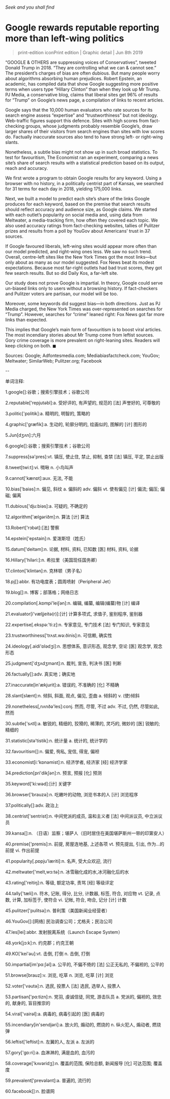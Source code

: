 ###### Seek and you shall find
# Google rewards reputable reporting more than left-wing politics 
> print-edition iconPrint edition | Graphic detail | Jun 8th 2019 
“GOOGLE & OTHERS are suppressing voices of Conservatives”, tweeted Donald Trump in 2018. “They are controlling what we can & cannot see.” The president’s charges of bias are often dubious. But many people worry about algorithms absorbing human prejudices. Robert Epstein, an academic, has compiled data that show Google suggesting more positive terms when users type “Hillary Clinton” than when they look up Mr Trump. PJ Media, a conservative blog, claims that liberal sites get 96% of results for “Trump” on Google’s news page, a compilation of links to recent articles. 
Google says that the 10,000 human evaluators who rate sources for its search engine assess “expertise” and “trustworthiness” but not ideology. Web-traffic figures support this defence. Sites with high scores from fact-checking groups, whose judgments probably resemble Google’s, draw larger shares of their visitors from search engines than sites with low scores do. Factually inaccurate sources also tend to have strong left- or right-wing slants. 
Nonetheless, a subtle bias might not show up in such broad statistics. To test for favouritism, The Economist ran an experiment, comparing a news site’s share of search results with a statistical prediction based on its output, reach and accuracy. 
We first wrote a program to obtain Google results for any keyword. Using a browser with no history, in a politically centrist part of Kansas, we searched for 31 terms for each day in 2018, yielding 175,000 links. 
Next, we built a model to predict each site’s share of the links Google produces for each keyword, based on the premise that search results should reflect accuracy and audience size, as Google claims. We started with each outlet’s popularity on social media and, using data from Meltwater, a media-tracking firm, how often they covered each topic. We also used accuracy ratings from fact-checking websites, tallies of Pulitzer prizes and results from a poll by YouGov about Americans’ trust in 37 sources. 
If Google favoured liberals, left-wing sites would appear more often than our model predicted, and right-wing ones less. We saw no such trend. Overall, centre-left sites like the New York Times got the most links—but only about as many as our model suggested. Fox News beat its modest expectations. Because most far-right outlets had bad trust scores, they got few search results. But so did Daily Kos, a far-left site. 
Our study does not prove Google is impartial. In theory, Google could serve un-biased links only to users without a browsing history. If fact-checkers and Pulitzer voters are partisan, our model will be too. 
Moreover, some keywords did suggest bias—in both directions. Just as PJ Media charged, the New York Times was over-represented on searches for “Trump”. However, searches for “crime” leaned right: Fox News got far more links than expected. 
This implies that Google’s main form of favouritism is to boost viral articles. The most incendiary stories about Mr Trump come from leftist sources. Gory crime coverage is more prevalent on right-leaning sites. Readers will keep clicking on both. ◼ 
Sources: Google; Adfontesmedia.com; Mediabiasfactcheck.com; YouGov; Meltwater; SimilarWeb; Pulitzer.org; Facebook 
-- 
 单词注释:
1.google[]:谷歌；搜索引擎技术；谷歌公司 
2.reputable['repjutәbl]:a. 受好评的, 有声望的, 规范的 [法] 声誉好的, 可尊敬的 
3.politic['pɒlitik]:a. 精明的, 明智的, 策略的 
4.graphic['græfik]:a. 生动的, 轮廓分明的, 绘画似的, 图解的 [计] 图形的 
5.Jun[dʒʌn]:六月 
6.google[]:谷歌；搜索引擎技术；谷歌公司 
7.suppress[sә'pres]:vt. 镇压, 使止住, 禁止, 抑制, 查禁 [法] 镇压, 平定, 禁止出版 
8.tweet[twi:t]:vi. 啁啾 n. 小鸟叫声 
9.cannot['kænɒt]:aux. 无法, 不能 
10.bias['baiәs]:n. 偏见, 斜纹 a. 偏斜的 adv. 偏斜 vt. 使有偏见 [计] 偏流; 偏压; 偏磁; 偏离 
11.dubious['dju:biәs]:a. 可疑的, 不确定的 
12.algorithm['ælgәriðm]:n. 算法 [计] 算法 
13.Robert['rɔbәt]:[法] 警察 
14.epstein['epstain]:n. 爱泼斯坦（姓氏） 
15.datum['deitәm]:n. 论据, 材料, 资料, 已知数 [医] 材料, 资料, 论据 
16.Hillary['hiləri:]:n. 希拉里（美国现任国务卿） 
17.clinton['klintәn]:n. 克林顿（男子名） 
18.pj[]:abbr. 有功电度表；圆周喷射（Peripheral Jet） 
19.blog[]:n. 博客；部落格；网络日志 
20.compilation[.kɒmpi'leiʃәn]:n. 编辑, 编纂, 编辑(编纂)物 [计] 编译 
21.evaluator[i'væljjeitә(r)]:[计] 计算多项式, 求值子, 鉴别程序, 鉴别器 
22.expertise[.ekspә:'ti:z]:n. 专家意见, 专门技术 [法] 专门知识, 专家意见 
23.trustworthiness['trʌst.wә:ðinis]:n. 可信赖, 确实性 
24.ideology[.aidi'ɒlәdʒi]:n. 思想体系, 意识形态, 观念学, 空论 [医] 观念学, 观念形态 
25.judgment['dʒʌdʒmәnt]:n. 裁判, 宣告, 判决书 [医] 判断 
26.factually[]:adv. 真实地；确实地 
27.inaccurate[in'ækjurit]:a. 错误的, 不准确的 [化] 不精确 
28.slant[slænt]:n. 倾斜, 斜面, 观点, 偏见, 歪曲 a. 倾斜的 v. (使)倾斜 
29.nonetheless[,nʌnðә'les]:conj. 然而, 尽管, 不过 adv. 不过, 仍然, 尽管如此, 然而 
30.subtle['sʌtl]:a. 敏锐的, 精细的, 狡猾的, 稀薄的, 灵巧的, 微妙的 [医] 锐敏的; 精细的 
31.statistic[stә'tistik]:n. 统计量 a. 统计的, 统计学的 
32.favouritism[]:n. 偏爱, 徇私, 宠信, 得宠, 偏袒 
33.economist[i:'kɒnәmist]:n. 经济学者, 经济家 [经] 经济学家 
34.prediction[pri'dikʃәn]:n. 预言, 预报 [化] 预测 
35.keyword['ki:wәd]:[计] 关键字 
36.browser['brauzә]:n. 吃嫩叶的动物, 浏览书本的人 [计] 浏览程序 
37.politically[]:adv. 政治上 
38.centrist['sentrist]:n. 中间党派的成员, 温和主义者 [法] 中间派议员, 中立派议员 
39.kansa[]:n. （日语）监察；堪萨人（旧时居住在美国堪萨斯州一带的印第安人） 
40.premise['premis]:n. 前提, 房屋连地基, 上述各项 vt. 预先提出, 引出, 作为...的前提 vi. 作出前提 
41.popularity[.pɒpju'læriti]:n. 名声, 受大众欢迎, 流行 
42.meltwater['melt,wɔ:tә]:n. 冰雪融化成的水,冰河融化后的水 
43.rating['reitiŋ]:n. 等级, 额定功率, 责骂 [经] 等级评定 
44.tally['tæli]:n. 符木, 记账, 得分, 比分, 计数器, 标签, 符合, 对应物 vt. 记录, 点数, 计算, 加标签于, 使符合 vi. 记帐, 符合, 吻合, 记分 [计] 计数 
45.pulitzer['pulitsә]:n. 普利策（美国新闻业经营者） 
46.YouGov[]:[网络] 民治调查公司；尤格夫；民治公司 
47.les[lei]:abbr. 发射脱离系统（Launch Escape System） 
48.york[jɔ:k]:n. 约克郡；约克王朝 
49.KO['kei'әu]:vt. 击倒, 打倒 n. 击倒, 打倒 
50.impartial[im'pɑ:ʃәl]:a. 公平的, 不偏不倚的 [法] 公正无私的, 不偏袒的, 公平的 
51.browse[brauz]:v. 浏览, 吃草 n. 浏览, 吃草 [计] 浏览 
52.voter['vәutә]:n. 选民, 投票人 [法] 选民, 选举人, 投票人 
53.partisan['pɑ:tizn]:n. 党羽, 虔诚信徒, 同党, 游击队员 a. 党派的, 偏袒的, 效忠的, 献身的, 盲目推崇的 
54.viral['vairәl]:a. 病毒的, 病毒引起的 [医] 病毒的 
55.incendiary[in'sendjәri]:a. 放火的, 煽动的, 燃烧的 n. 纵火犯人, 煽动者, 燃烧弹 
56.leftist['leftist]:n. 左翼的人, 左派 a. 左派的 
57.gory['gɒ:ri]:a. 血淋淋的, 满是血的, 血污的 
58.coverage['kʌvәridʒ]:n. 覆盖的范围, 保险总额, 新闻报导 [化] 可达范围; 覆盖度 
59.prevalent['prevәlәnt]:a. 普遍的, 流行的 
60.facebook[]:n. 脸谱网 
